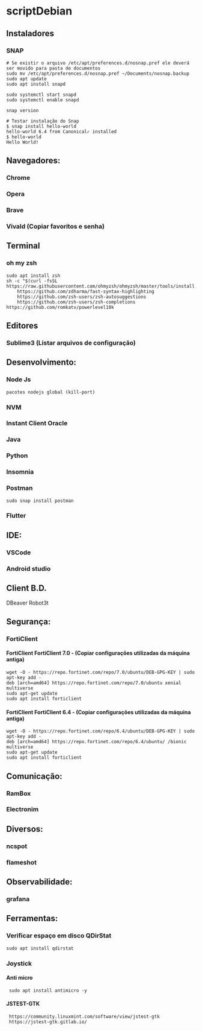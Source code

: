 # scriptDebian

## Instaladores
  ### SNAP
    # Se existir o arquivo /etc/apt/preferences.d/nosnap.pref ele deverá ser movido para pasta de documentos
    sudo mv /etc/apt/preferences.d/nosnap.pref ~/Documents/nosnap.backup
    sudo apt update
    sudo apt install snapd

    sudo systemctl start snapd
    sudo systemctl enable snapd
    
    snap version
    
    # Testar instalação do Snap
    $ snap install hello-world
    hello-world 6.4 from Canonical✓ installed
    $ hello-world
    Hello World!

## Navegadores:
  ### Chrome
  ### Opera
  ### Brave
  ### Vivald (Copiar favoritos e senha)
  
## Terminal
  ### oh my zsh
    sudo apt install zsh
    sh -c "$(curl -fsSL https://raw.githubusercontent.com/ohmyzsh/ohmyzsh/master/tools/install.sh)"
        https://github.com/zdharma/fast-syntax-highlighting
        https://github.com/zsh-users/zsh-autosuggestions
        https://github.com/zsh-users/zsh-completions
    https://github.com/romkatv/powerlevel10k
  
## Editores
  ### Sublime3 (Listar arquivos de configuração)

## Desenvolvimento:
  ### Node Js
    pacotes nodejs global (kill-port)

  ### NVM
  ### Instant Client Oracle
  ### Java
  ### Python
  ### Insomnia
  ### Postman
    sudo snap install postman
  ### Flutter

## IDE:
  ### VSCode
  ### Android studio
  
## Client B.D.
  DBeaver
  Robot3t

## Segurança:
  ### FortiClient
  #### FortiClient FortiClient 7.0 - (Copiar configurações utilizadas da máquina antiga)
    wget -O - https://repo.fortinet.com/repo/7.0/ubuntu/DEB-GPG-KEY | sudo apt-key add -
    deb [arch=amd64] https://repo.fortinet.com/repo/7.0/ubuntu xenial multiverse
    sudo apt-get update
    sudo apt install forticlient

  #### FortiClient FortiClient 6.4 - (Copiar configurações utilizadas da máquina antiga)
    wget -O - https://repo.fortinet.com/repo/6.4/ubuntu/DEB-GPG-KEY | sudo apt-key add -
    deb [arch=amd64] https://repo.fortinet.com/repo/6.4/ubuntu/ /bionic multiverse
    sudo apt-get update
    sudo apt install forticlient    

## Comunicação:
  ### RamBox
  ### Electronim

## Diversos:
  ### ncspot
  ### flameshot

## Observabilidade:
  ### grafana

## Ferramentas:  
  ### Verificar espaço em disco QDirStat
    sudo apt install qdirstat  

  ### Joystick 
   #### Anti micro
     sudo apt install antimicro -y

   #### JSTEST-GTK
     https://community.linuxmint.com/software/view/jstest-gtk
     https://jstest-gtk.gitlab.io/
